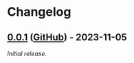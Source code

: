 # Changelog

## [0.0.1] ([GitHub](https://github.com/Xarvex/presentation.wez/releases/tag/0.0.1)) - 2023-11-05

_Initial release._


[0.0.1]: https://gitlab.com/xarvex/presentation.wez/tags/0.0.1

